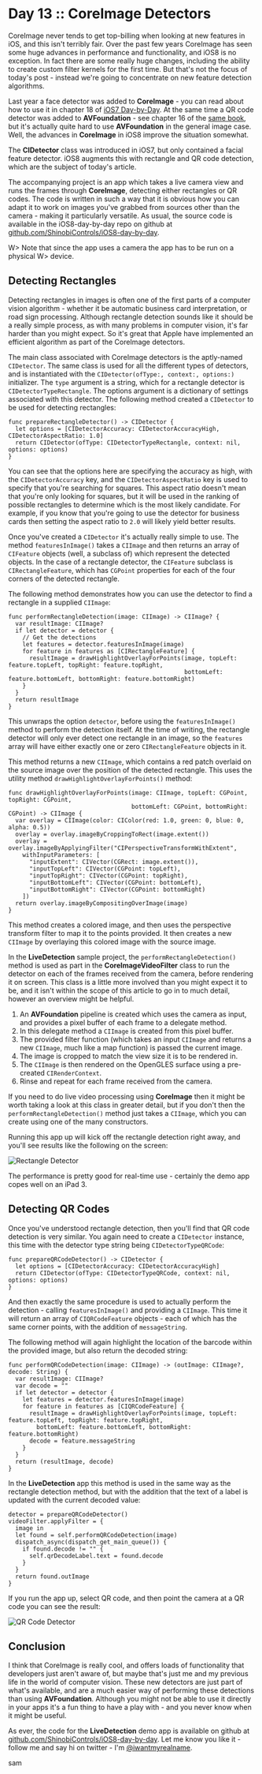 # Day 13 :: CoreImage Detectors

CoreImage never tends to get top-billing when looking at new features in iOS,
and this isn't terribly fair. Over the past few years CoreImage has seen some
huge advances in performance and functionality, and iOS8 is no exception. In
fact there are some really huge changes, including the ability to create custom
filter kernels for the first time. But that's not the focus of today's post -
instead we're going to concentrate on new feature detection algorithms.

Last year a face detector was added to __CoreImage__ - you can read about how
to use it in chapter 18 of [iOS7 Day-by-Day](https://leanpub.com/iOS7DayByDay).
At the same time a QR code detector was added to __AVFoundation__ - see
chapter 16 of the [same book](https://leanpub.com/iOS7DayByDay),
but it's actually quite hard to use __AVFoundation__ in the general image case.
Well, the advances in __CoreImage__ in iOS8 improve the situation somewhat.

The __CIDetector__ class was introduced in iOS7, but only contained a facial
feature detector. iOS8 augments this with rectangle and QR code detection, 
which are the subject of today's article.

The accompanying project is an app which takes a live camera view and runs the
frames through __CoreImage__, detecting either rectangles or QR codes. The code
is written in such a way that it is obvious how you can adapt it to work on
images you've grabbed from sources other than the camera - making it
particularly versatile. As usual, the source code is available in the
iOS8-day-by-day repo on github at
[github.com/ShinobiControls/iOS8-day-by-day](https://github.com/ShinobiControls/iOS8-day-by-day).

W> Note that since the app uses a camera the app has to be run on a physical
W> device.


## Detecting Rectangles

Detecting rectangles in images is often one of the first parts of a computer
vision algorithm - whether it be automatic business card interpretation, or road
sign processing. Although rectangle detection sounds like it should be a really
simple process, as with many problems in computer vision, it's far harder than
you might expect. So it's great that Apple have implemented an efficient
algorithm as part of the CoreImage detectors.

The main class associated with CoreImage detectors is the aptly-named
`CIDetector`. The same class is used for all the different types of detectors,
and is instantiated with the `CIDetector(ofType:, context:, options:)`
initializer. The `type` argument is a string, which for a rectangle detector is
`CIDetectorTypeRectangle`. The options argument is a dictionary of settings
associated with this detector. The following method created a `CIDetector` to be
used for detecting rectangles:

    func prepareRectangleDetector() -> CIDetector {
      let options = [CIDetectorAccuracy: CIDetectorAccuracyHigh, CIDetectorAspectRatio: 1.0]
      return CIDetector(ofType: CIDetectorTypeRectangle, context: nil, options: options)
    }

You can see that the options here are specifying the accuracy as high, with the
`CIDetectorAccuracy` key, and the `CIDetectorAspectRatio` key is used to specify
that you're searching for squares. This aspect ratio doesn't mean that you're
only looking for squares, but it will be used in the ranking of possible
rectangles to determine which is the most likely candidate. For example, if you
know that you're going to use the detector for business cards then setting the
aspect ratio to `2.0` will likely yield better results.

Once you've created a `CIDetector` it's actually really simple to use. The
method `featuresInImage()` takes a `CIImage` and then returns an array of
`CIFeature` objects (well, a subclass of) which represent the detected objects.
In the case of a rectangle detector, the `CIFeature` subclass is 
`CIRectangleFeature`, which has `CGPoint` properties for each of the four
corners of the detected rectangle.

The following method demonstrates how you can use the detector to find a
rectangle in a supplied `CIImage`:

    func performRectangleDetection(image: CIImage) -> CIImage? {
      var resultImage: CIImage?
      if let detector = detector {
        // Get the detections
        let features = detector.featuresInImage(image)
        for feature in features as [CIRectangleFeature] {
          resultImage = drawHighlightOverlayForPoints(image, topLeft: feature.topLeft, topRight: feature.topRight,
                                                      bottomLeft: feature.bottomLeft, bottomRight: feature.bottomRight)
        }
      }
      return resultImage
    }

This unwraps the option `detector`, before using the `featuresInImage()` method
to perform the detection itself. At the time of writing, the rectangle detector
will only ever detect one rectangle in an image, so the `features` array will
have either exactly one or zero `CIRectangleFeature` objects in it.

This method returns a new `CIImage`, which contains a red patch overlaid on the
source image over the position of the detected rectangle. This uses the utility
method `drawHighlightOverlayForPoints()` method:

    func drawHighlightOverlayForPoints(image: CIImage, topLeft: CGPoint, topRight: CGPoint,
                                       bottomLeft: CGPoint, bottomRight: CGPoint) -> CIImage {
      var overlay = CIImage(color: CIColor(red: 1.0, green: 0, blue: 0, alpha: 0.5))
      overlay = overlay.imageByCroppingToRect(image.extent())
      overlay = overlay.imageByApplyingFilter("CIPerspectiveTransformWithExtent",
        withInputParameters: [
          "inputExtent": CIVector(CGRect: image.extent()),
          "inputTopLeft": CIVector(CGPoint: topLeft),
          "inputTopRight": CIVector(CGPoint: topRight),
          "inputBottomLeft": CIVector(CGPoint: bottomLeft),
          "inputBottomRight": CIVector(CGPoint: bottomRight)
        ])
      return overlay.imageByCompositingOverImage(image)
    }

This method creates a colored image, and then uses the perspective transform
filter to map it to the points provided. It then creates a new `CIImage` by
overlaying this colored image with the source image.

In the __LiveDetection__ sample project, the `performRectangleDetection()`
method is used as part in the __CoreImageVideoFilter__ class to run the detector
on each of the frames received from the camera, before rendering it on screen.
This class is a little more involved than you might expect it to be, and it
isn't within the scope of this article to go in to much detail, however an
overview might be helpful.

1. An __AVFoundation__ pipeline is created which uses the camera as input, and
provides a pixel buffer of each frame to a delegate method.
2. In this delegate method a `CIImage` is created from this pixel buffer.
3. The provided filter function (which takes an input `CIImage` and returns a
new `CIImage`, much like a map function) is passed the current image.
4. The image is cropped to match the view size it is to be rendered in.
5. The `CIImage` is then rendered on the OpenGLES surface using a pre-created
`CIRenderContext`.
6. Rinse and repeat for each frame received from the camera.

If you need to do live video processing using __CoreImage__ then it might be
worth taking a look at this class in greater detail, but if you don't then the 
`performRectangleDetection()` method just takes a `CIImage`, which you can
create using one of the many constructors.

Running this app up will kick off the rectangle detection right away, and you'll
see results like the following on the screen:

![Rectangle Detector](images/13/rectangle_detector.png)

The performance is pretty good for real-time use - certainly the demo app copes
well on an iPad 3.

## Detecting QR Codes

Once you've understood rectangle detection, then you'll find that QR code
detection is very similar. You again need to create a `CIDetector` instance,
this time with the detector type string being `CIDetectorTypeQRCode`:

    func prepareQRCodeDetector() -> CIDetector {
      let options = [CIDetectorAccuracy: CIDetectorAccuracyHigh]
      return CIDetector(ofType: CIDetectorTypeQRCode, context: nil, options: options)
    }

And then exactly the same procedure is used to actually perform the detection -
calling `featuresInImage()` and providing a `CIImage`. This time it will return
an array of `CIQRCodeFeature` objects - each of which has the same corner
points, with the addition of `messageString`.

The following method will again highlight the location of the barcode within the
provided image, but also return the decoded string:

    func performQRCodeDetection(image: CIImage) -> (outImage: CIImage?, decode: String) {
      var resultImage: CIImage?
      var decode = ""
      if let detector = detector {
        let features = detector.featuresInImage(image)
        for feature in features as [CIQRCodeFeature] {
          resultImage = drawHighlightOverlayForPoints(image, topLeft: feature.topLeft, topRight: feature.topRight,
            bottomLeft: feature.bottomLeft, bottomRight: feature.bottomRight)
          decode = feature.messageString
        }
      }
      return (resultImage, decode)
    }

In the __LiveDetection__ app this method is used in the same way as the
rectangle detection method, but with the addition that the text of a label is
updated with the current decoded value:

    detector = prepareQRCodeDetector()
    videoFilter.applyFilter = {
      image in
      let found = self.performQRCodeDetection(image)
      dispatch_async(dispatch_get_main_queue()) {
        if found.decode != "" {
          self.qrDecodeLabel.text = found.decode
        }
      }
      return found.outImage
    }

If you run the app up, select QR code, and then point the camera at a QR code
you can see the result:

![QR Code Detector](images/13/qr_code_detector.png)


## Conclusion

I think that CoreImage is really cool, and offers loads of functionality that
developers just aren't aware of, but maybe that's just me and my previous life 
in the world of computer vision. These new detectors are just part of what's
available, and are a much easier way of performing these detections than using
__AVFoundation__. Although you might not be able to use it directly in your apps
it's a fun thing to have a play with - and you never know when it might be
useful.

As ever, the code for the __LiveDetection__ demo app is available on github at 
[github.com/ShinobiControls/iOS8-day-by-day](https://github.com/ShinobiControls/iOS8-day-by-day). Let me know you like it - follow me and say hi on twitter - I'm
[@iwantmyrealname](https://twitter.com/iwantmyrealname).


sam

